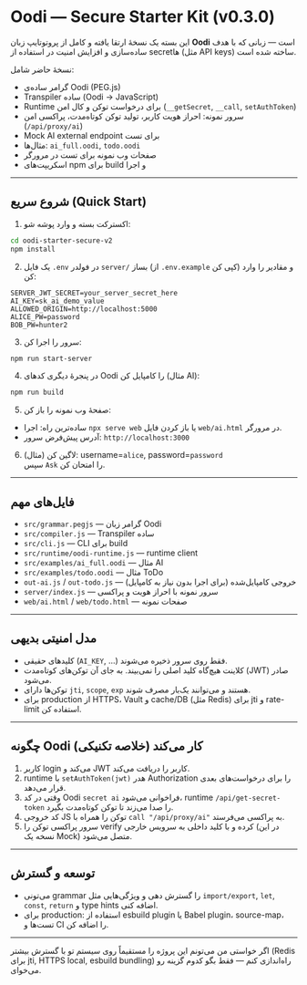 # Oodi — Secure Starter Kit (v0.3.0)

این بسته یک نسخهٔ ارتقا یافته و کامل از پروتوتایپ زبان **Oodi** است — زبانی که با هدف ساده‌سازی و افزایش امنیت در استفاده از secretها (مثل API keys) ساخته شده است.

نسخهٔ حاضر شامل:
- گرامر ساده‌ی Oodi (PEG.js)
- Transpiler ساده (Oodi -> JavaScript)
- Runtime برای درخواست توکن و کال امن (`__getSecret`, `__call`, `setAuthToken`)
- سرور نمونه: احراز هویت کاربر، تولید توکن کوتاه‌مدت، پراکسی امن (`/api/proxy/ai`)
- Mock AI external endpoint برای تست
- مثال‌ها: `ai_full.oodi`, `todo.oodi`
- صفحات وب نمونه برای تست در مرورگر
- اسکریپت‌های npm برای build و اجرا

---

## شروع سریع (Quick Start)

1. اکسترکت بسته و وارد پوشه شو:
```bash
cd oodi-starter-secure-v2
npm install
```

2. یک فایل `.env` در فولدر `server/` بساز (از `.env.example` کپی کن) و مقادیر را وارد کن:
```
SERVER_JWT_SECRET=your_server_secret_here
AI_KEY=sk_ai_demo_value
ALLOWED_ORIGIN=http://localhost:5000
ALICE_PW=password
BOB_PW=hunter2
```

3. سرور را اجرا کن:
```bash
npm run start-server
```

4. در پنجرهٔ دیگری کدهای Oodi را کامپایل کن (مثال AI):
```bash
npm run build
```

5. صفحهٔ وب نمونه را باز کن:
- ساده‌ترین راه: اجرا `npx serve web` یا باز کردن فایل `web/ai.html` در مرورگر.
- آدرس پیش‌فرض سرور: `http://localhost:3000`

6. لاگین کن (مثال): username=`alice`, password=`password`  
سپس `Ask` را امتحان کن.

---

## فایل‌های مهم

- `src/grammar.pegjs` — گرامر زبان Oodi
- `src/compiler.js` — Transpiler ساده
- `src/cli.js` — CLI برای build
- `src/runtime/oodi-runtime.js` — runtime client
- `src/examples/ai_full.oodi` — مثال AI
- `src/examples/todo.oodi` — مثال ToDo
- `out-ai.js` / `out-todo.js` — خروجی کامپایل‌شده (برای اجرا بدون نیاز به کامپایل)
- `server/index.js` — سرور نمونه با احراز هویت و پراکسی
- `web/ai.html` / `web/todo.html` — صفحات نمونه

---

## مدل امنیتی بدیهی

- کلیدهای حقیقی (`AI_KEY`, ...) فقط روی سرور ذخیره می‌شوند.
- کلاینت هیچ‌گاه کلید اصلی را نمی‌بیند. به جای آن توکن‌های کوتاه‌مدت (JWT) صادر می‌شود.
- توکن‌ها دارای `jti`, `scope`, `exp` هستند و می‌توانند یک‌بار مصرف شوند.
- برای production از HTTPS، Vault و cache/DB (مثل Redis) برای jti و rate-limit استفاده کن.

---

## چگونه Oodi کار می‌کند (خلاصه تکنیکی)

1. کاربر login می‌کند و JWT کاربر را دریافت می‌کند.
2. runtime با `setAuthToken(jwt)` هدر Authorization را برای درخواست‌های بعدی قرار می‌دهد.
3. وقتی در کد Oodi `secret ai` فراخوانی می‌شود، runtime `/api/get-secret-token` را صدا می‌زند تا توکن کوتاه‌مدت بگیرد.
4. کد خروجی JS توکن را همراه با `call "/api/proxy/ai"` به پراکسی می‌فرستد.
5. سرور پراکسی توکن را verify کرده و با کلید داخلی به سرویس خارجی (در این نسخه یک Mock) متصل می‌شود.

---

## توسعه و گسترش

- می‌تونی grammar را گسترش دهی و ویژگی‌هایی مثل `import/export`, `let`, `const`, `return` و type hints اضافه کنی.
- برای production: استفاده از esbuild plugin یا Babel plugin، source-map، تست‌ها و CI را اضافه کن.

---

اگر خواستی من می‌تونم این پروژه را مستقیماً روی سیستم تو با گسترش بیشتر (Redis برای jti, HTTPS local, esbuild bundling) راه‌اندازی کنم — فقط بگو کدوم گزینه رو می‌خوای.

